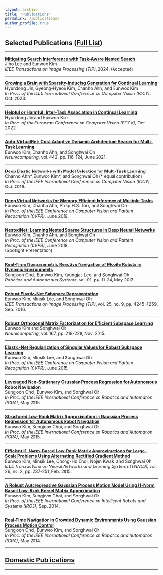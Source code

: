 ```yaml
---
layout: archive
title: "Publications"
permalink: /publications/
author_profile: true
---
```


## Selected Publications ([Full List](http://vllab-cau.github.io/publications/international-publications))
-----
[**Mitigating Search Interference with Task-Aware Nested Search**](https://ieeexplore.ieee.org/document/10508322)         
  Jiho Lee and Eunwoo Kim      
   *IEEE Transactions on Image Processing (TIP)*, 2024. (Accepted)

-----
[**Growing a Brain with Sparsity-Inducing Generation for Continual Learning**](https://openaccess.thecvf.com/content/ICCV2023/html/Jin_Growing_a_Brain_with_Sparsity-Inducing_Generation_for_Continual_Learning_ICCV_2023_paper.html)         
  Hyundong Jin, Gyeong-Hyeon Kim, Chanho Ahn, and Eunwoo Kim       
   *In Proc. of the IEEE International Conference on Computer Vision (ICCV)*, Oct. 2023.

-----
[**Helpful or Harmful: Inter-Task Association in Continual Learning**](https://link.springer.com/chapter/10.1007/978-3-031-20083-0_31)       
  Hyundong Jin and Eunwoo Kim       
   *In Proc. of the European Conference on Computer Vision (ECCV)*, Oct. 2022.

-----
[**Auto-VirtualNet: Cost-Adaptive Dynamic Architecture Search for Multi-Task Learning**](https://www.sciencedirect.com/science/article/pii/S0925231221003040?dgcid=coauthor)       
   Eunwoo Kim, Chanho Ahn, and Songhwai Oh       
   *Neurocomputing*, vol. 442, pp. 116-124, June 2021.

-----
[**Deep Elastic Networks with Model Selection for Multi-Task Learning**](https://arxiv.org/abs/1909.04860)           
   Chanho Ahn\*, Eunwoo Kim\*, and Songhwai Oh (\* equal contribution)      
   *In Proc. of the IEEE International Conference on Computer Vision (ICCV)*, Oct. 2019.     

-----
[**Deep Virtual Networks for Memory Efficient Inference of Multiple Tasks**](https://arxiv.org/abs/1904.04562)      
   Eunwoo Kim, Chanho Ahn, Philip H.S. Torr, and Songhwai Oh     
   *In Proc. of the IEEE Conference on Computer Vision and Pattern Recognition (CVPR)*, June 2019.
   
-----
[**NestedNet: Learning Nested Sparse Structures in Deep Neural Networks**](https://arxiv.org/abs/1712.03781)       
   Eunwoo Kim, Chanho Ahn, and Songhwai Oh      
   *In Proc. of the IEEE Conference on Computer Vision and Pattern Recognition (CVPR)*, June 2018.   
   (Spotlight Presentation)   

-----
[**Real-Time Nonparametric Reactive Navigation of Mobile Robots in Dynamic Environments**](https://www.sciencedirect.com/science/article/pii/S0921889016300392)      
   Sungjoon Choi, Eunwoo Kim, Kyungjae Lee, and Songhwai Oh     
   *Robotics and Autonomous Systems*, vol. 91, pp. 11-24, May 2017.
   
-----
[**Robust Elastic-Net Subspace Representation**](https://ieeexplore.ieee.org/document/7506231)       
   Eunwoo Kim, Minsik Lee, and Songhwai Oh      
   *IEEE Transactions on Image Processing (TIP)*, vol.  25, no. 9, pp. 4245-4259, Sep. 2016.
   
-----
[**Robust Orthogonal Matrix Factorization for Efficient Subspace Learning**](https://www.sciencedirect.com/science/article/pii/S092523121500555X)       
   Eunwoo Kim and Songhwai Oh      
   *Neurocomputing*, vol. 167, pp.  218-229, Nov. 2015.
   
-----
[**Elastic-Net Regularization of Singular Values for Robust Subspace Learning**](https://www.cv-foundation.org/openaccess/content_cvpr_2015/papers/Kim_Elastic-Net_Regularization_of_2015_CVPR_paper.pdf)       
   Eunwoo Kim, Minsik Lee, and Songhwai Oh      
   *In Proc. of the IEEE Conference on Computer Vision and Pattern Recognition (CVPR)*, June 2015.

-----
[**Leveraged Non-Stationary Gaussian Process Regression for Autonomous Robot Navigation**](https://ieeexplore.ieee.org/document/7139222)       
   Sungjoon Choi, Eunwoo Kim, and Songhwai Oh      
   *In Proc. of the IEEE International Conference on Robotics and Automation (ICRA)*, May 2015.

-----
[**Structured Low-Rank Matrix Approximation in Gaussian Process Regression for Autonomous Robot Navigation**](https://ieeexplore.ieee.org/document/7138982)        
   Eunwoo Kim, Sungjoon Choi, and Songhwai Oh    
   *In Proc. of the IEEE International Conference on Robotics and Automation (ICRA)*, May 2015.
   
-----
[**Efficient l1-Norm-Based Low-Rank Matrix Approximations for Large-Scale Problems Using Alternating Rectified Gradient Method**](https://ieeexplore.ieee.org/abstract/document/6784021)       
   Eunwoo Kim, Minsik Lee, Chong-Ho Choi, Nojun Kwak, and Songhwai Oh     
   *IEEE Transactions on Neural Networks and Learning Systems (TNNLS)*, vol. 26, no. 2, pp. 237-251, Feb. 2015.

-----
[**A Robust Autoregressive Gaussian Process Motion Model Using l1-Norm Based Low-Rank Kernel Matrix Approximation**](https://ieeexplore.ieee.org/document/6943184)       
   Eunwoo Kim, Sungjoon Choi, and Songhwai Oh       
   *In Proc. of the IEEE International Conference on Intelligent Robots and Systems (IROS)*, Sep. 2014.

-----
[**Real-Time Navigation in Crowded Dynamic Environments Using Gaussian Process Motion Control**](https://ieeexplore.ieee.org/document/6907322)       
   Sungjoon Choi, Eunwoo Kim, and Songhwai Oh      
   *In Proc. of the IEEE International Conference on Robotics and Automation (ICRA)*, May 2014.
   
       
----- 
## [Domestic Publications](http://vllab-cau.github.io/publications/domestic-publications)
-----



